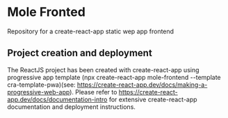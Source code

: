 # Mole Fronted
Repository for a create-react-app static wep app frontend

## Project creation and deployment
The ReactJS project has been created with create-react-app using progressive app template (npx create-react-app mole-frontend --template cra-template-pwa)(see: https://create-react-app.dev/docs/making-a-progressive-web-app). 
Please refer to https://create-react-app.dev/docs/documentation-intro for extensive create-react-app documentation and deployment instructions.
